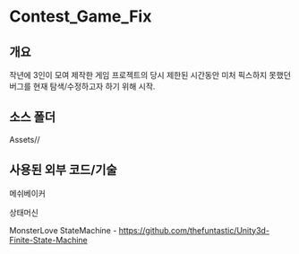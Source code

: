 # Contest_Game_Fix
## 개요 ##
작년에 3인이 모여 제작한 게임 프로젝트의 당시 제한된 시간동안 미처 픽스하지 못했던 버그를 현재 탐색/수정하고자 하기 위해 시작.

## 소스 폴더 ##
Assets//

## 사용된 외부 코드/기술 ##
메쉬베이커

상태머신

MonsterLove StateMachine - https://github.com/thefuntastic/Unity3d-Finite-State-Machine

